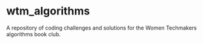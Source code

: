# wtm_algorithms

A repository of coding challenges and solutions for the Women Techmakers algorithms book club.
